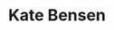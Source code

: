 ---
layout: layouts/profile.liquid
title: Kate Bensen
id: katebensen17
prefix: 
first: Kate
middle: 
last: Bensen
suffix: 
email: katebensen2@outlook.com
currentTitle: Corporate Board Director
currentOrg: MicroMetl Corporation
bio: Kate is an adept CEO well-versed in finance and manufacturing, corporate governance/business concerns.<br /><br />She has significant Board interaction/experience in Leadership Succession, Finance, Nominating/Governance committees and excels at strategically enhancing&#58;<br /><br />Governance | Human Capital Management | Community/Stakeholder Relations | Diversity & Inclusion | Reputation <br /><br />ERM | Digital Transformation Culture | Succession Planning | Traditional/Digital/Social Media Marketing Positioning<br /><br />Her most recent Board interactions were as the President and CEO, THE CHICAGO NETWORK (TCN) where she led over 120 employees, contractors and volunteers with full P&L responsibility for this premier group of Chicago’s highest level women business leaders. Kate began/enhanced relations with major Chicago-headquartered manufacturing/service corporations’ CEOs and boards, plus&#58;<br /><br />· Built topline revenues 80%, grew operating reserves from 0 to 15 months by elevating Women in the Forefront outreach.<br /><br />· Launched two rebranding campaigns and introduced professional grade social media and web content marketing.<br /><br />· Pioneered Virtual Mentoring App to develop TCN network among next generation women leaders.<br /><br />· Honored with first 2020 Women on Boards “Champion of Women Award” for active role in TCN leaders gaining board seats.<br /><br />Kate’s network of C-Suite corporate executives and Board experience is extensive, with Kate being instrumental in their business growth, transformation, and—most importantly, leadership governance—for&#58;<br /><br />· MICROMETL CORPORATION (2022 – present) – leading US manufacturer of HVAC parts and equipment.<br /><br />· NEW MUSIC USA (2022 – present) – one of the most impactful funders and resources for music creators in the United States. Development Committee.<br /><br />· ADMIRAL AT THE LAKE (2022 – present) – Chicago’s most elevated senior living and retirement community. Governance Committee<br /><br />· THE CHICAGO CLUB (2015 – present) — founded in 1869, a private social club with members including many of Chicago’s most prominent business and civic leaders, with Kate’s roles&#58; Board Member (2016 - present); Nominating Committee (2016 – 2022); Facilities Committee Chair (2022 – present).<br /><br />· THE ARTS CLUB OF CHICAGO (2008 – present) — a preeminent exhibitor of international art and forum for established and emerging artists, with Kate as Board Member (2013 – present); Audit Chair and Finance Committee (2019 – present).<br /><br />· EIGHTH BLACKBIRD P.A.A. (2013 – 2019) — a National Grammy Award winning classical musical ensemble, where Kate (as Board Member&#58; Board Chair (2018 – 2019); Governance Chair (2013 – 2017); Executive Committee Chair (2018 – 2019)) instituted the first governance structure (committee creation/charters, bylaws revamp);and led the organization through a major leadership restructuring, keeping major funding from MacArthur and other foundations intact throughout process.<br /><br />· UNIVERSITY OF CHICAGO WOMEN’S BOARD (2004 – 2007) — a dynamic, diverse network of civic and business leaders advancing the University of Chicago’s mission of rigorous inquiry/engagement, where Kate, as Chair, energized this 46-year-old organization by transforming its existing effective core via fresh initiatives around visibility, communications, and branding, building a solid institutional infrastructure for growth and cultivating a powerful financial engine.<br /><br />She also built a marketing/branding foundation by introducing first ever cohesive brand standards/internet presence that achieved 28% gains in overall project giving, 175% grant requests growth, and generated a cornerstone donation for a six-figure scholarship.<br /><br />· ALL CHICAGO (f/k/a EMERGENCY FUND) (2001 – 2004) — a nonprofit focused on “making homelessness history,” where Kate as Board Director&#58; Chair, Governance Committee (2002 – 2004) led the Governance Committee during a potential merger with possible capacity to better serve the 5,000+ homeless Chicagoans.<br /><br />She also cleared a path for the successful completion of that merger by transforming All Chicago from a founder model to a governing board model and implementing Board best practices, enabling scaling of services and integration of its governance practices.<br /><br />· CHICAGO FINANCE EXCHANGE (1998 – present) — an invitation-only organization of the top 200+ leading Chicago women in finance where Kate was President (2004 – 2005) and Board Director (1999 – 2005).<br /><br />· UNIVERSITY OF CHICAGO ALUMNI BOARD OF GOVERNORS (1995 – 2002) — a 24-member Board that develops and launches strategic plans supporting the University’s continuing global leadership where Kate as Board Member&#58; Nominating and Governance Chair (2002 - 2004); President/Chair (2000 – 2002) developed/led first strategic plan based on values, strengthening engagement, promoting alumni career growth, and acquired/established the University’s Alumni House, now an iconic campus presence.<br /><br />Prior to TCN, Kate was the Head of the Strategy Practice for CONLON PUBLIC STRATEGIES where she led strategy, leadership succession plans, board development, and growth capabilities enrichment for local and national organizations. Kate began her career at SCHIFF HARDIN, LLP, where she wasthe highest-ranking female Partner in national public finance—leading teams handling complex infrastructure and housing financings (up to $1B); she also represented institutional investors in private placement and structured finance transactions across a broad range of industries. Kate earned a JD at Loyola University and an AB at The University of Chicago.
linkedin: https://www.linkedin.com/in/katebensen/
tiktok: 
twitter: 
aboutme: 
insta: 
orgURL: 
snapchat: 
personalURL: 
smallHeadshotURL: assets/images/headshots/KBensen%20%281%29_converted_scaled.avif
originalHeadshotURL: assets/images/headshots/KBensen%20%281%29_converted_scaled.avif
tags-experience: 
    - DEI
    - Governance
    - DEI
    - Digital
    - Governance
    - Legal
    - Marketing
    - P&L&#58; $0-$500M
tags-current-industries: 
    - Arts, Entertainment, and Recreation
    - Health Care and Social Assistance
    - Manufacturing
tags-current-position: 
    - CEO / Chief Executive Officer
tags-past-industries: 
    - Associations
    - Consulting
    - Law
tags-past-position: 
tags-current-board-service: 
    - Corporate Private
    - Nonprofit
tags-past-board-service: 
    - Nonprofit
boards-current-corporate-private: 
    - MicroMetl Corporation, Independent Director
boards-current-corporate-public: 
boards-current-nonprofit: 
    - New Music USA, Director; Development Committee
    - Admiral at the Lake, Director; Governance Committee
    - The Chicago Club, Director; Facilities Chair
    - Arts Club of Chicago, Audit Chair
boards-current-privateequity: 
boards-current-spac: 
boards-current-vc: 
boards-past-corporate-private: 
boards-past-corporate-public: 
boards-past-nonprofit: 
    - Eighth Blackbird Performing Arts Association, Board Chair; Executive Committee; Nom/Gov Committee
    - Chicago Finance Exchange, Director; President
    - University of Chicago Women's Board, Chair
    - All Chicago (f/k/a Emergency Fund), Director; Governance Chair
boards-past-privateequity: 
boards-past-spac: 
boards-past-vc: 
---